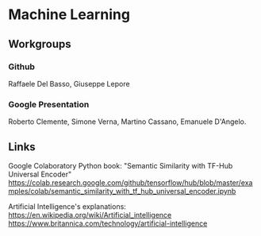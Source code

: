 # Machine Learning

## Workgroups

### Github
Raffaele Del Basso, Giuseppe Lepore

### Google Presentation
Roberto Clemente, Simone Verna, Martino Cassano, Emanuele D'Angelo.


## Links

Google Colaboratory Python book: "Semantic Similarity with TF-Hub Universal Encoder"
https://colab.research.google.com/github/tensorflow/hub/blob/master/examples/colab/semantic_similarity_with_tf_hub_universal_encoder.ipynb

Artificial Intelligence's explanations:<br>
https://en.wikipedia.org/wiki/Artificial_intelligence<br>
https://www.britannica.com/technology/artificial-intelligence
